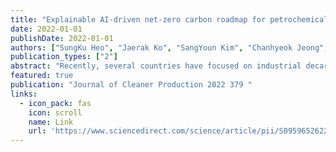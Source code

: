 ```yaml
---
title: "Explainable AI-driven net-zero carbon roadmap for petrochemical industry considering stochastic scenarios of remotely sensed offshore wind energy"
date: 2022-01-01
publishDate: 2022-01-01
authors: ["SungKu Heo", "Jaerak Ko", "SangYoun Kim", "Chanhyeok Jeong", "Soonho Hwangbo", "ChangKyoo Yoo"]
publication_types: ["2"]
abstract: "Recently, several countries have focused on industrial decarbonization to ensure that the net emissions of carbon dioxide reach zero and contribute to decreasing the global mean temperature. This study aims to investigate the feasibility of a net-zero carbon roadmap for the petrochemical industry by 1) developing an explainable artificial intelligence (XAI)-based generative model to produce stochastic scenarios for offshore wind power in an electrical grid, and 2) conducting techno-economic and environmental assessments for forecasting models that define offshore wind power networks. Firstly, data processing techniques were utilized on remotely sensed offshore wind speed datasets and energy data obtained from petrochemical industrial parks. Second, a generative model was designed using a variational autoencoder (VAE) to produce different forecast scenarios of offshore wind power. Third, stochastic …"
featured: true
publication: "Journal of Cleaner Production 2022 379 "
links:
  - icon_pack: fas
    icon: scroll
    name: Link
    url: 'https://www.sciencedirect.com/science/article/pii/S0959652622043657'
---
```

